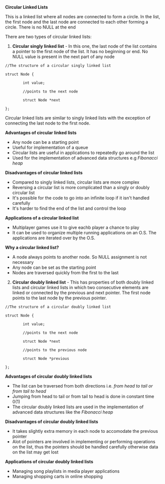 **Circular Linked Lists**

This is a linked list where all nodes are connected to form a circle. In the list, the first node and the last node are connected to each other forming a circle. There is no NULL at the end

There are two types of circular linked lists:
1. **Circular singly linked list** - In this one, the last node of the list contains a pointer to the first node of the list. It has no beginning or end. No NULL value is present in the next part of any node

```
//The structure of a circular singly linked list

struct Node {

        int value;

        //points to the next node

        struct Node *next

};

```


Circular linked lists are similar to singly linked lists with the exception of connecting the last node to the first node.

**Advantages of circular linked lists**
- Any node can be a starting point
- Useful for implementation of a queue
- Circular lists are useful in applications to repeatedly go around the list
- Used for the implementation of advanced data structures e.g *Fibonacci heap*

**Disadvantages of circular linked lists**
- Compared to singly linked lists, circular lists are more complex
- Reversing a circular list is more complicated than a singly or doubly circular list
- It's possible for the code to go into an infinite loop if it isn't handled carefully
- It's harder to find the end of the list and control the loop

**Applications of a circular linked list**
- Multiplayer games use it to give eachb player a chance to play
- It can be used to organize multiple running applications on an O.S. The applications are iterated over by the O.S.

**Why a circular linked list?**
- A node always points to another node. So NULL assignment is not necessary
- Any node can be set as the starting point
- Nodes are traversed quickly from the first to the last


2. **Circular doubly linked list** - This has properties of both doubly linked lists and circular linked lists in which two consecutive elements are linked or connected by the previous and next pointer. The first node points to the last node by the previous pointer.

```
//The structure of a circular doubly linked list

struct Node {

        int value;

        //points to the next node

        struct Node *next

        //points to the previous node

        struct Node *previous

};

```


**Advantages of circular doubly linked lists**
- The list can be traversed from both directions i.e. *from head to tail or from tail to head*
- Jumping from head to tail or from tail to head is done in constant time 0(1)
- The circular doubly linked lists are used in the implementation of advanced data structures like the *Fibonacci heap*

**Disadvantages of circular doubly linked lists**
- It takes slightly extra memory in each node to accomodate the previous pointer
- Alot of pointers are involved in implementing or performing operations on the list, thus the pointers should be handled carefully otherwise data on the list may get lost

**Applications of circular doubly linked lists**
- Managing song playlists in media player applications
- Managing shopping carts in online shopping
